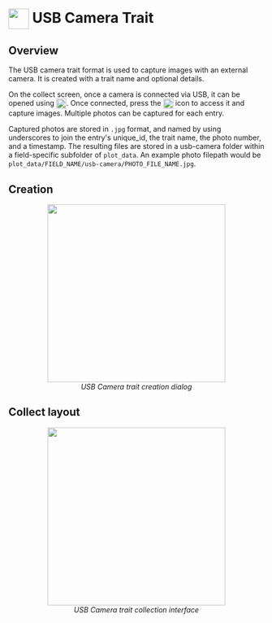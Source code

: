 <img ref="usb_camera" style="vertical-align: middle;" src="_static/icons/formats/webcam.png" width="40px"> USB Camera Trait
===========================================================================

Overview
--------

The USB camera trait format is used to capture images with an external
camera. It is created with a trait name and optional details.

On the collect screen, once a camera is connected via USB, it can be
opened using
<img ref="connect" style="vertical-align: middle;" src="_static/icons/formats/connection.png" width="20px">. Once
connected, press the
<img ref="usb_camera" style="vertical-align: middle;" src="_static/icons/formats/webcam.png" width="20px"> icon to
access it and capture images. Multiple photos can be captured for each
entry.

Captured photos are stored in `.jpg` format, and named by using underscores to join the entry's unique_id, the trait name, the photo number, and a timestamp. The resulting files are stored in a usb-camera folder within a field-specific subfolder of `plot_data`. An example photo filepath would be `plot_data/FIELD_NAME/usb-camera/PHOTO_FILE_NAME.jpg`.

Creation
--------

<figure align="center" class="image">
  <img src="_static/images/traits/formats/create_usb_camera.png" width="350px"> 
  <figcaption><i>USB Camera trait creation dialog</i></figcaption> 
</figure>

Collect layout
--------------

<figure align="center" class="image">
  <img src="_static/images/traits/formats/collect_usb_camera_framed.png" width="350px"> 
  <figcaption><i>USB Camera trait collection interface</i></figcaption> 
</figure>
